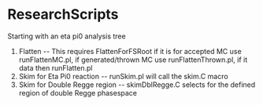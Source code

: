 # ResearchScripts
Starting with an eta pi0 analysis tree
1. Flatten -- This requires FlattenForFSRoot if it is for accepted MC use runFlattenMC.pl, if generated/thrown MC use runFlattenThrown.pl, if it data then runFlatten.pl
2. Skim for Eta Pi0 reaction -- runSkim.pl will call the skim.C macro
3. Skim for Double Regge region -- skimDblRegge.C selects for the defined region of double Regge phasespace

